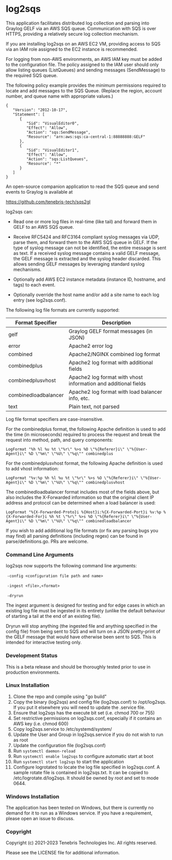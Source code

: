 # log2sqs

This application facilitates distributed log collection and parsing into Graylog GELF via an AWS SQS queue. Communication with SQS is over HTTPS, providing a relatively secure log collection mechanism.

If you are installing log2sqs on an AWS EC2 VM, providing access to SQS via an IAM role assigned to the EC2 instance is recommended.

For logging from non-AWS environments, an AWS IAM key must be added to the configuration file. The policy assigned
to the IAM user should only allow listing queues (ListQueues) and sending messages (SendMessage) to the required SQS
queue.

The following policy example provides the minimum permissions required to locate and add messages to the SQS Queue.
(Replace the region, account number, and queue name with appropriate values.)

```
{
   "Version": "2012-10-17",
   "Statement": [
      {
         "Sid": "VisualEditor0",
         "Effect": "Allow",
         "Action": "sqs:SendMessage",
         "Resource": "arn:aws:sqs:ca-central-1:88888888:GELF"
      },
      {
         "Sid": "VisualEditor1",
         "Effect": "Allow",
         "Action": "sqs:ListQueues",
         "Resource": "*"
      }
   ]
}
```

An open-source companion application to read the SQS queue and send events to Graylog is available at 

https://github.com/tenebris-tech/sqs2gl

log2sqs can:

- Read one or more log files in real-time (like tail) and forward them in GELF to an AWS SQS queue.

- Receive RFC5424 and RFC3164 compliant syslog messages via UDP, parse them, and forward them to the
  AWS SQS queue in GELF. If the type of syslog message can not be identified, the entire message is sent as text.
  If a received syslog message contains a valid GELF message, the GELF message is extracted and the syslog header
  discarded. This allows sending GELF messages by leveraging standard syslog mechanisms.

- Optionally add AWS EC2 instance metadata (instance ID, hostname, and tags) to each event.

- Optionally override the host name and/or add a site name to each log entry (see log2sqs.conf).

The following log file formats are currently supported:

| Format Specifier     | Description                                                     |
|----------------------|-----------------------------------------------------------------|
| gelf                 | Graylog GELF format messages (in JSON)                          |
| error                | Apache2 error log                                               |
| combined             | Apache2/NGINX combined log format                               |
| combinedplus         | Apache2 log format with additional fields                       |
| combinedplusvhost    | Apache2 log format with vhost information and additional fields |
| combinedloadbalancer | Apache2 log format with load balancer info, etc.                |
| text                 | Plain text, not parsed                                          |

Log file format specifiers are case-insensitive.

For the combinedplus format, the following Apache definition is used to add the time (in microseconds) required to process the request and break the request into method, path, and query components:

```
LogFormat "%h %l %u %t \"%r\" %>s %O \"%{Referer}i\" \"%{User-Agent}i\" %D \"%m\" \"%U\" \"%q\"" combinedplus
```

For the combinedplusvhost format, the following Apache definition is used to add vhost information:

```
LogFormat "%v:%p %h %l %u %t \"%r\" %>s %O \"%{Referer}i\" \"%{User-Agent}i\" %D \"%m\" \"%U\" \"%q\"" combinedplusvhost
```

The combinedloadbalancer format includes most of the fields above, but also includes the X-Forwarded information so that the original client IP address and protocol can be determined when a load balancer is used:

```
LogFormat "%{X-Forwarded-Proto}i %{Host}i:%{X-Forwarded-Port}i %v:%p %{X-Forwarded-For}i %h %t \"%r\" %>s %O \"%{Referer}i\" \"%{User-Agent}i\" %D \"%m\" \"%U\" \"%q\"" combinedloadbalancer
```

If you wish to add additional log file formats (or fix any parsing bugs you may find) all parsing definitions (including regex) can be found in parse/definitions.go. PRs are welcome.

### Command Line Arguments

log2sqs now supports the following command line arguments:

​	`-config <configuration file path and name>`

​	`-ingest <file>,<format>`

​	`-dryrun`

The ingest argument is designed for testing and for edge cases in which an existing log file must be ingested in its entirety (unlike the default behaviour of starting a tail at the end of an existing file).

Dryrun will stop anything (the ingested file and anything specified in the config file) from being sent to SQS and will turn on a JSON pretty-print of the GELF message that would have otherwise been sent to SQS. This is intended for interactive testing only.

### Development Status

This is a beta release and should be thoroughly tested prior to use in production environments.

### Linux Installation

1) Clone the repo and compile using "go build"
2) Copy the binary (log2sqs) and config file (log2sqs.conf) to /opt/log2sqs. If you put it elsewhere you will need to
   update the .service file.
3) Ensure that log2sqs has the execute bit set (i.e. chmod 700 or 755)
4) Set restrictive permissions on log2sqs.conf, especially if it contains an AWS key (i.e. chmod 600)
5) Copy log2sqs.service to /etc/systemd/system/
6) Update the User and Group in log2sqs.service if you do not wish to run as root
7) Update the configuration file (log2sqs.conf)
8) Run `systemctl daemon-reload`
9) Run `systemctl enable log2sqs` to configure automatic start at boot
10) Run `systemctl start log2sqs` to start the application
11) Configure logrotated to locate the log file specified in log2sqs.conf. A sample rotate file is contained in
    log2sqs.txt. It can be copied to /etc/logrotate.d/log2sqs. It should be owned by root and set to mode 0644.

### Windows Installation

The application has been tested on Windows, but there is currently no demand for it to run as a Windows service. If
you have a requirement, please open an issue to discuss.

### Copyright

Copyright (c) 2021-2023 Tenebris Technologies Inc. All rights reserved.

Please see the LICENSE file for additional information.
